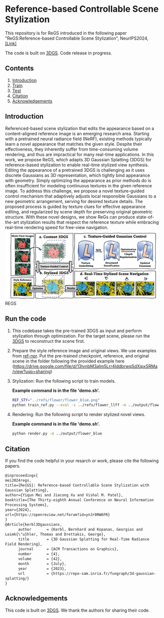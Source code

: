
# Reference-based Controllable Scene Stylization
This repository is for ReGS introduced in the following paper "ReGS:Reference-based Controllable Scene Stylization", NeurIPS2024, [[Link]](https://proceedings.neurips.cc/paper_files/paper/2024/file/076c1fa639a7190e216e734f0a1b3e7b-Paper-Conference.pdf) 


The code is built on [3DGS](https://github.com/graphdeco-inria/gaussian-splatting). Code release in progress. 
## Contents
1. [Introduction](#introduction)
2. [Train](#train)
3. [Test](#test)
5. [Citation](#citation)
6. [Acknowledgements](#acknowledgements)

## Introduction
Referenced-based scene stylization that edits the appearance based on a content-aligned reference image is an emerging research area. Starting with a pretrained neural radiance field (NeRF), existing methods typically learn a novel appearance that matches the given style. Despite their effectiveness, they inherently suffer from time-consuming volume rendering, and thus are impractical for many real-time applications. In this work, we propose ReGS, which adapts 3D Gaussian Splatting (3DGS) for reference-based stylization to enable real-time stylized view synthesis. Editing the appearance of a pretrained 3DGS is challenging as it uses discrete Gaussians as 3D representation, which tightly bind appearance with geometry. Simply optimizing the appearance as prior methods do is often insufficient for modeling continuous textures in the given reference image. To address this challenge, we propose a novel texture-guided control mechanism that adaptively adjusts local responsible Gaussians to a new geometric arrangement, serving for desired texture details. The proposed process is guided by texture clues for effective appearance editing, and regularized by scene depth for preserving original geometric structure. With these novel designs, we show ReGs can produce state-of-the-art stylization results that respect the reference texture while embracing real-time rendering speed for free-view navigation.
![ReGS](/Figs/REGS.png)
REGS
## Run the code
1. This codebase takes the pre-trained 3DGS as input and perform stylization through optimization. For the target scene, please run the  [3DGS](https://github.com/graphdeco-inria/gaussian-splatting) to reconstruct the scene first. 

2. Prepare the style reference image and original views. We use examples from [ref-npr](https://drive.google.com/drive/folders/1b6L250lrBrSxfKYPmDBHuY_EP9n7WKnA). Put the pre-trained checkpoint, reference, and original scene in the folder following the provided example here (https://drive.google.com/file/d/13IvnbM3aIm5Lrr4IddbrwqSdXjpxSRMa/view?usp=sharing)

3. Stylization:
Run the following script to train models.

    **Example command is in the file 'demo.sh'.**

    ```bash
    REF_STY="../refs/flower/flower_blue.png"
    python train_ref.py --eval -s ../refs/flower_llff -m ../output/flower_blue --convert_SHs_python --sh_degree 3 --start_checkpoint ../refs/flower_final.pth --iterations 3000 --densify_until_iter 1500 --ref_img ${REF_STY} --scene_id -1 --densify_grad_threshold 3e-5
    ```
4. Rendering:
Run the following script to render stylized novel views.
    
    **Example command is in the file 'demo.sh'.**

      ```bash
     python render.py -m ../output/flower_blue
      ```

## Citation
If you find the code helpful in your resarch or work, please cite the following papers.
```
@inproceedings{
mei2024regs,
title={Re{GS}: Reference-based Controllable Scene Stylization with Gaussian Splatting},
author={Yiqun Mei and Jiacong Xu and Vishal M. Patel},
booktitle={The Thirty-eighth Annual Conference on Neural Information Processing Systems},
year={2024},
url={https://openreview.net/forum?id=ynJr0RW6FR}
}
@Article{kerbl3Dgaussians,
      author       = {Kerbl, Bernhard and Kopanas, Georgios and Leimk{\"u}hler, Thomas and Drettakis, George},
      title        = {3D Gaussian Splatting for Real-Time Radiance Field Rendering},
      journal      = {ACM Transactions on Graphics},
      number       = {4},
      volume       = {42},
      month        = {July},
      year         = {2023},
      url          = {https://repo-sam.inria.fr/fungraph/3d-gaussian-splatting/}
}
```
## Acknowledgements
This code is built on [3DGS](https://github.com/graphdeco-inria/gaussian-splatting). We thank the authors for sharing their code.
